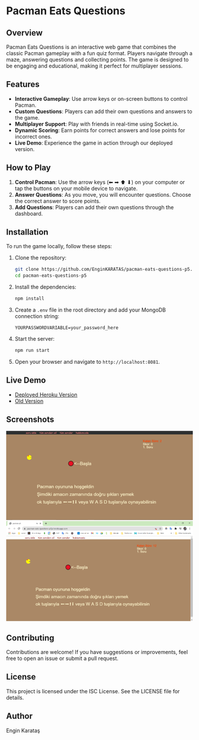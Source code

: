 # Pacman Eats Questions

## Overview
Pacman Eats Questions is an interactive web game that combines the classic Pacman gameplay with a fun quiz format. Players navigate through a maze, answering questions and collecting points. The game is designed to be engaging and educational, making it perfect for multiplayer sessions.

## Features
- **Interactive Gameplay**: Use arrow keys or on-screen buttons to control Pacman.
- **Custom Questions**: Players can add their own questions and answers to the game.
- **Multiplayer Support**: Play with friends in real-time using Socket.io.
- **Dynamic Scoring**: Earn points for correct answers and lose points for incorrect ones.
- **Live Demo**: Experience the game in action through our deployed version.

## How to Play
1. **Control Pacman**: Use the arrow keys (⬅ ➡ ⬆ ⬇) on your computer or tap the buttons on your mobile device to navigate.
2. **Answer Questions**: As you move, you will encounter questions. Choose the correct answer to score points.
3. **Add Questions**: Players can add their own questions through the dashboard.

## Installation
To run the game locally, follow these steps:

1. Clone the repository:
   ```bash
   git clone https://github.com/EnginKARATAS/pacman-eats-questions-p5.git
   cd pacman-eats-questions-p5
   ```

2. Install the dependencies:
   ```bash
   npm install
   ```

3. Create a `.env` file in the root directory and add your MongoDB connection string:
   ```
   YOURPASSWORDVARIABLE=your_password_here
   ```

4. Start the server:
   ```bash
   npm run start
   ```

5. Open your browser and navigate to `http://localhost:8081`.

## Live Demo
- [Deployed Heroku Version](https://pacman-eats-questions-p5js.herokuapp.com/)
- [Old Version](https://enginkaratas.github.io/pacman-p5/)

## Screenshots
![Pacman Game Screenshot 1](readme-files/1.png)
![Pacman Game Screenshot 2](readme-files/2.png)

## Contributing
Contributions are welcome! If you have suggestions or improvements, feel free to open an issue or submit a pull request.

## License
This project is licensed under the ISC License. See the LICENSE file for details.

## Author
Engin Karataş
